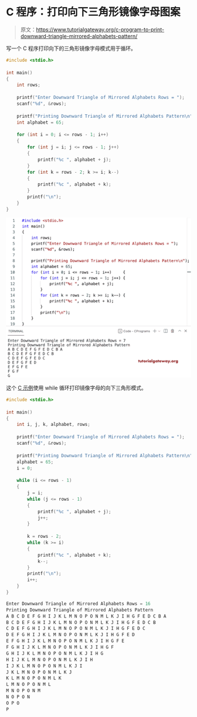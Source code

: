 # C 程序：打印向下三角形镜像字母图案

> 原文：<https://www.tutorialgateway.org/c-program-to-print-downward-triangle-mirrored-alphabets-pattern/>

写一个 C 程序打印向下的三角形镜像字母模式用于循环。

```c
#include <stdio.h>

int main()
{
	int rows;

	printf("Enter Downward Triangle of Mirrored Alphabets Rows = ");
	scanf("%d", &rows);

	printf("Printing Downward Triangle of Mirrored Alphabets Pattern\n");
	int alphabet = 65;

	for (int i = 0; i <= rows - 1; i++)
	{
		for (int j = i; j <= rows - 1; j++)
		{
			printf("%c ", alphabet + j);
		}
		for (int k = rows - 2; k >= i; k--)
		{
			printf("%c ", alphabet + k);
		}
		printf("\n");
	}
}
```

![C Program to Print Downward Triangle Mirrored Alphabets Pattern](img/3f6909512c1608ba80b3189ed61df234.png)

这个 [C 示例](https://www.tutorialgateway.org/c-programming-examples/)使用 while 循环打印镜像字母的向下三角形模式。

```c
#include <stdio.h>

int main()
{
	int i, j, k, alphabet, rows;

	printf("Enter Downward Triangle of Mirrored Alphabets Rows = ");
	scanf("%d", &rows);

	printf("Printing Downward Triangle of Mirrored Alphabets Pattern\n");
	alphabet = 65;
	i = 0;

	while (i <= rows - 1)
	{
		j = i;
		while (j <= rows - 1)
		{
			printf("%c ", alphabet + j);
			j++;
		}

		k = rows - 2;
		while (k >= i)
		{
			printf("%c ", alphabet + k);
			k--;
		}
		printf("\n");
		i++;
	}
}
```

```c
Enter Downward Triangle of Mirrored Alphabets Rows = 16
Printing Downward Triangle of Mirrored Alphabets Pattern
A B C D E F G H I J K L M N O P O N M L K J I H G F E D C B A 
B C D E F G H I J K L M N O P O N M L K J I H G F E D C B 
C D E F G H I J K L M N O P O N M L K J I H G F E D C 
D E F G H I J K L M N O P O N M L K J I H G F E D 
E F G H I J K L M N O P O N M L K J I H G F E 
F G H I J K L M N O P O N M L K J I H G F 
G H I J K L M N O P O N M L K J I H G 
H I J K L M N O P O N M L K J I H 
I J K L M N O P O N M L K J I 
J K L M N O P O N M L K J 
K L M N O P O N M L K 
L M N O P O N M L 
M N O P O N M 
N O P O N 
O P O 
P 
```